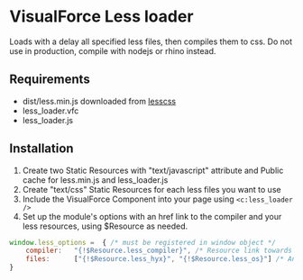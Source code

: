 VisualForce Less loader
=======================

Loads with a delay all specified less files, then compiles them to css.
Do not use in production, compile with nodejs or rhino instead.

Requirements
------------
- dist/less.min.js downloaded from [lesscss](http://lesscss.org/#client-side-usage)
- less_loader.vfc
- less_loader.js

Installation
------------
1. Create two Static Resources with "text/javascript" attribute and Public cache for less.min.js and less_loader.js
2. Create "text/css" Static Resources for each less files you want to use
3. Include the VisualForce Component into your page using `<c:less_loader />`
4. Set up the module's options with an href link to the compiler and your less resources, using $Resource as needed.

```javascript
window.less_options =  { /* must be registered in window object */
	compiler: 	"{!$Resource.less_compiler}", /* Resource link towards the compiler */
    files:		["{!$Resource.less_hyx}", "{!$Resource.less_os}"] /* An array of links */
}
```


